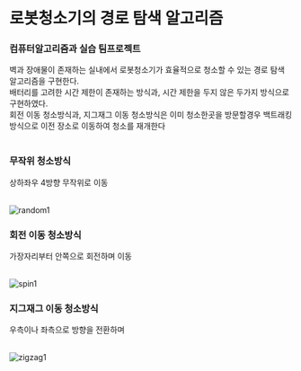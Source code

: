 # 로봇청소기의 경로 탐색 알고리즘
<h3>컴퓨터알고리즘과 실습 팀프로젝트</h3> 
<p>
벽과 장애물이 존재하는 실내에서 로봇청소기가 효율적으로 청소할 수 있는 경로 탐색 알고리즘을 구현한다.<br>
배터리를 고려한 시간 제한이 존재하는 방식과, 시간 제한을 두지 않은 두가지 방식으로 구현하였다.<br>
회전 이동 청소방식과, 지그재그 이동 청소방식은 이미 청소한곳을 방문할경우 백트래킹 방식으로 이전 장소로 이동하여 청소를 재개한다<br><br>
</p>
<h3>무작위 청소방식</h3>
상하좌우 4방향 무작위로 이동<br><br>

![random1](https://user-images.githubusercontent.com/38485221/227836148-7235f73b-8bc6-434a-8e9d-50220038c682.gif)

<h3>회전 이동 청소방식</h3>
가장자리부터 안쪽으로 회전하며 이동<br><br>

![spin1](https://user-images.githubusercontent.com/38485221/227836174-7fc6569b-895f-4f9b-85d6-eeecb371f3df.gif)

<h3>지그재그 이동 청소방식</h3>
우측이나 좌측으로 방향을 전환하며 <br><br>

![zigzag1](https://user-images.githubusercontent.com/38485221/227836316-85db5fd3-fe7f-4ee1-b572-62399a88c4ae.gif)
